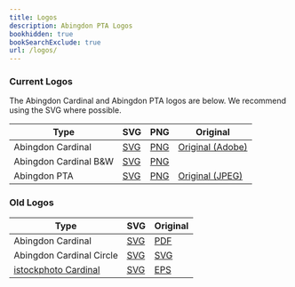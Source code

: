 ```yaml
---
title: Logos
description: Abingdon PTA Logos
bookhidden: true
bookSearchExclude: true
url: /logos/
---
```


### Current Logos

The Abingdon Cardinal and Abingdon PTA logos are below. We recommend using the SVG where possible.

| Type | SVG | PNG | Original |
| ---- | --- | --- | -------- |
| Abingdon Cardinal | [SVG](/logos/Abingdon-Cardinal-logo.svg) | [PNG](/logos/Abingdon-Cardinal-logo.png) | [Original (Adobe)](/logos/Abingdon-remastered.ai)
| Abingdon Cardinal B&W | [SVG](/logos/Abingdon-Cardinal-logo-BW.svg) | [PNG](/logos/Abingdon-Cardinal-logo-BW.png) |
| Abingdon PTA | [SVG](/logos/Abingdon-PTA-logo.svg) | [PNG](/logos/Abingdon-PTA-logo.png) | [Original (JPEG)](https://www.vapta.org/images/logos/A/abingdonelem.jpg) |

### Old Logos

| Type | SVG | Original |
| ---- | --- | -------- |
| Abingdon Cardinal | [SVG](old/logoAbingdonPTA.svg) | [PDF](old/logoAbingdonPTA.pdf) |
| Abingdon Cardinal Circle | [SVG](old/circlelogoAbingdonPTA.svg) | [SVG](old/circlelogoAbingdonPTA.pdf) |
| [istockphoto Cardinal](https://www.istockphoto.com/vector/youthful-cardinal-mascot-gm165745157-13847522) | [SVG](old/illustration.svg) | [EPS](old/illustration.eps) |